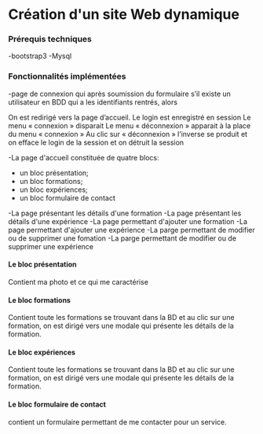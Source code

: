 # Création d'un site Web dynamique
### Prérequis techniques

-bootstrap3
-Mysql

### Fonctionnalités implémentées

-page de connexion qui après soumission du formulaire s’il existe un utilisateur en BDD qui a les identifiants rentrés, alors

On est redirigé vers la page d’accueil.
Le login est enregistré en session
Le menu « connexion » disparait
Le menu « déconnexion » apparait à la place du menu « connexion »
Au clic sur « déconnexion » l’inverse se produit et on efface le login de la session et on détruit la session

-La page d'accueil constituée de quatre blocs:
* un bloc présentation;
* un bloc formations;
* un bloc expériences;
* un bloc formulaire de contact

-La page présentant les détails d'une formation
-La page présentant les détails d'une expérience
-La page permettant d'ajouter une formation
-La page permettant d'ajouter une expérience
-La parge permettant de modifier ou de supprimer une fomation
-La parge permettant de modifier ou de supprimer une expérience

#### Le bloc présentation
Contient ma photo et ce qui me caractérise 
#### Le bloc formations
Contient toute les formations se trouvant dans la BD et au clic sur une formation, on est dirigé vers une modale qui présente les détails de la formation.
#### Le bloc expériences
Contient toute les formations se trouvant dans la BD et au clic sur une formation, on est dirigé vers une modale qui présente les détails de la formation.
#### Le bloc formulaire de contact
contient un formulaire permettant de me contacter pour un service.
